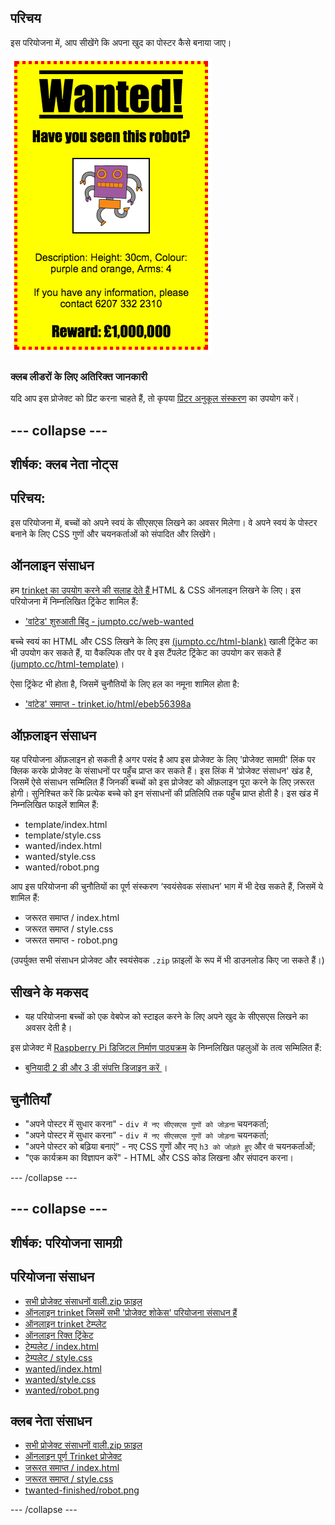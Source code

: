 ## परिचय

इस परियोजना में, आप सीखेंगे कि अपना खुद का पोस्टर कैसे बनाया जाए।

![स्क्रीनशॉट](images/wanted-final.png)

### क्लब लीडरों के लिए अतिरिक्त जानकारी

यदि आप इस प्रोजेक्ट को प्रिंट करना चाहते हैं, तो कृपया [प्रिंटर अनुकूल संस्करण](https://projects.raspberrypi.org/en/projects/wanted/print) का उपयोग करें।

## \--- collapse \---

## शीर्षक: क्लब नेता नोट्स

## परिचय:

इस परियोजना में, बच्चों को अपने स्वयं के सीएसएस लिखने का अवसर मिलेगा। वे अपने स्वयं के पोस्टर बनाने के लिए CSS गुणों और चयनकर्ताओं को संपादित और लिखेंगे।

## ऑनलाइन संसाधन

हम [ trinket का उपयोग करने की सलाह देते हैं ](https://trinket.io/) HTML & CSS ऑनलाइन लिखने के लिए। इस परियोजना में निम्नलिखित ट्रिंकेट शामिल हैं:

* ['वांटेड' शुरुआती बिंदु - jumpto.cc/web-wanted](http://jumpto.cc/web-wanted)

बच्चे स्वयं का HTML और CSS लिखने के लिए इस [(jumpto.cc/html-blank)](http://jumpto.cc/html-blank) खाली ट्रिंकेट का भी उपयोग कर सकते हैं, या वैकल्पिक तौर पर वे इस टैंपलेट ट्रिंकेट का उपयोग कर सकते हैं [(jumpto.cc/html-template)](http://jumpto.cc/html-template)।

ऐसा ट्रिंकेट भी होता है, जिसमें चुनौतियों के लिए हल का नमूना शामिल होता है:

* ['वांटेड' समाप्त - trinket.io/html/ebeb56398a](https://trinket.io/html/ebeb56398a)

## ऑफ़लाइन संसाधन

यह परियोजना ऑफ़लाइन हो सकती है </a> अगर पसंद है आप इस प्रोजेक्ट के लिए 'प्रोजेक्ट सामग्री' लिंक पर क्लिक करके प्रोजेक्ट के संसाधनों पर पहुँच प्राप्त कर सकते हैं। इस लिंक में 'प्रोजेक्ट संसाधन' खंड है, जिसमें ऐसे संसाधन सम्मिलित हैं जिनकी बच्चों को इस प्रोजेक्ट को ऑफ़लाइन पूरा करने के लिए ज़रूरत होगी। सुनिश्चित करें कि प्रत्येक बच्चे को इन संसाधनों की प्रतिलिपि तक पहुँच प्राप्त होती है। इस खंड में निम्नलिखित फाइलें शामिल हैं:

* template/index.html
* template/style.css
* wanted/index.html
* wanted/style.css
* wanted/robot.png

आप इस परियोजना की चुनौतियों का पूर्ण संस्करण ‘स्वयंसेवक संसाधन’ भाग में भी देख सकते हैं, जिसमें ये शामिल हैं:

* जरूरत समाप्त / index.html
* जरूरत समाप्त / style.css
* जरूरत समाप्त - robot.png

(उपर्युक्त सभी संसाधन प्रोजेक्ट और स्वयंसेवक `.zip` फ़ाइलों के रूप में भी डाउनलोड किए जा सकते हैं।)

## सीखने के मकसद

* यह परियोजना बच्चों को एक वेबपेज को स्टाइल करने के लिए अपने खुद के सीएसएस लिखने का अवसर देती है।

इस प्रोजेक्ट में [Raspberry Pi डिजिटल निर्माण पाठ्यक्रम](http://rpf.io/curriculum) के निम्नलिखित पहलुओं के तत्व सम्मिलित हैं:

* [ बुनियादी 2 डी और 3 डी संपत्ति डिजाइन करें ](https://www.raspberrypi.org/curriculum/design/creator) ।

## चुनौतियाँ

* "अपने पोस्टर में सुधार करना" - ` div में नए सीएसएस गुणों को जोड़ना ` चयनकर्ता;
* "अपने पोस्टर में सुधार करना" - ` div में नए सीएसएस गुणों को जोड़ना ` चयनकर्ता;
* "अपने पोस्टर को बढ़िया बनाएं" - नए CSS गुणों और नए ` h3 को जोड़ते हुए ` और ` पी ` चयनकर्ताओं;
* "एक कार्यक्रम का विज्ञापन करें" - HTML और CSS कोड लिखना और संपादन करना।

\--- /collapse \---

## \--- collapse \---

## शीर्षक: परियोजना सामग्री

## परियोजना संसाधन

* [सभी प्रोजेक्ट संसाधनों वाली.zip फ़ाइल](https://rpf.io/p/en/wanted-go)
* [ऑनलाइन trinket जिसमें सभी 'प्रोजेक्ट शोकेस' परियोजना संसाधन हैं](http://jumpto.cc/web-wanted)
* [ऑनलाइन trinket टेम्प्लेट](http://jumpto.cc/trinket-template)
* [ऑनलाइन रिक्त ट्रिंकेट](http://jumpto.cc/trinket-blank)
* [टेम्पलेट / index.html](resources/template-index.html)
* [टेम्पलेट / style.css](resources/template-style.css)
* [wanted/index.html](resources/wanted-index.html)
* [wanted/style.css](resources/wanted-style.css)
* [wanted/robot.png](resources/wanted-robot.png)

## क्लब नेता संसाधन

* [सभी प्रोजेक्ट संसाधनों वाली.zip फ़ाइल](https://rpf.io/p/en/wanted-go)
* [ऑनलाइन पूर्ण Trinket प्रोजेक्ट](https://trinket.io/html/ebeb56398a)
* [जरूरत समाप्त / index.html](resources/wanted-finished-index.html)
* [जरूरत समाप्त / style.css](resources/wanted-finished-style.css)
* [twanted-finished/robot.png](resources/twanted-finished-robot.png)

\--- /collapse \---